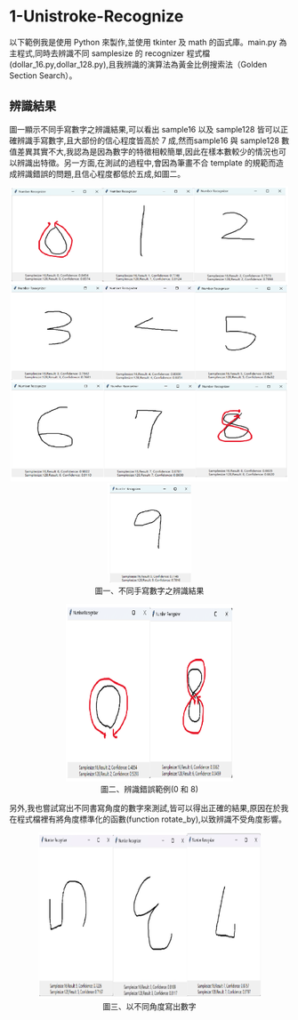 # 1-Unistroke-Recognize
以下範例我是使用 Python 來製作,並使用 tkinter 及 math 的函式庫。main.py 為主程式,同時去辨識不同 samplesize 的 recognizer 程式檔(dollar_16.py,dollar_128.py),且我辨識的演算法為黃金比例搜索法（Golden Section Search）。

## 辨識結果
圖一顯示不同手寫數字之辨識結果,可以看出 sample16 以及 sample128 皆可以正確辨識手寫數字,且大部份的信心程度皆高於 7 成,然而sample16 與 sample128 數值差異其實不大,我認為是因為數字的特徵相較簡單,因此在樣本數較少的情況也可以辨識出特徵。另一方面,在測試的過程中,會因為筆畫不合 template 的規範而造成辨識錯誤的問題,且信心程度都低於五成,如圖二。

<p align="center">
  <img src="./image/img_1.png" alt="Demo" width="500" height="530"/><br>
  <img src="./image/img_2.png" alt="Demo" width="150" height="180"/><br>
  圖一、不同手寫數字之辨識結果
</p>

<p align="center">
  <img src="./image/img_3.png" alt="Demo" width="300" height="320"/><br>
  圖二、辨識錯誤範例(0 和 8)
</p>

另外,我也嘗試寫出不同書寫角度的數字來測試,皆可以得出正確的結果,原因在於我在程式檔裡有將角度標準化的函數(function rotate_by),以致辨識不受角度影響。

<p align="center">
  <img src="./image/img_4.png" alt="Demo" width="400" height="300"/><br>
  圖三、以不同角度寫出數字
</p>
